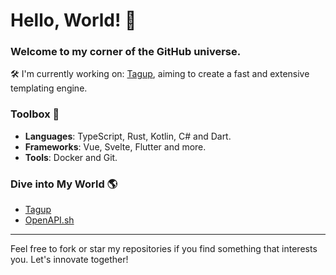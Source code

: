 # Hello, World! 👋

### Welcome to my corner of the GitHub universe.

🛠 I'm currently working on: [Tagup](https://github.com/tagup-lang/tagup), aiming to create a fast and extensive templating engine.

### Toolbox 🧰

- **Languages**: TypeScript, Rust, Kotlin, C# and Dart.
- **Frameworks**: Vue, Svelte, Flutter and more.
- **Tools**: Docker and Git.

### Dive into My World 🌎

<!-- PROJECTS:START -->
- [Tagup](https://github.com/tagup-lang/tagup)
- [OpenAPI.sh](https://github.com/openapi-sh/manager)
<!-- PROJECTS:END -->

---

Feel free to fork or star my repositories if you find something that interests you. Let's innovate together!
